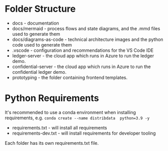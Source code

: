# Folder Structure

- docs - documentation
- docs/mermaid - process flows and state diagrams, and the .mmd files used to generate them
- docs/diagrams-as-code - technical architecture images and the python code used to generate them
- .vscode - configuration and recommendations for the VS Code IDE
- ledger-server - the cloud app which runs in Azure to run the ledger demo.
- confidential-server - the cloud app which runs in Azure to run the confidential ledger demo.
- prototyping - the folder containing frontend templates.

# Python Requirements
It's recommended to use a conda environment when installing requirements, e.g. `conda create --name distribdata  python=3.9 -y`

- requirements.txt -  will install all requirements
- requirements-dev.txt - will install requirements for developer tooling

Each folder has its own requirements.txt file.